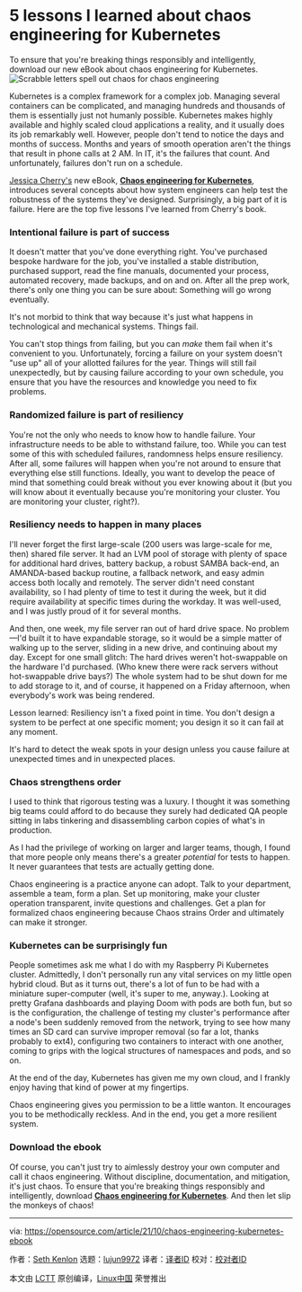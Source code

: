[#]: subject: "5 lessons I learned about chaos engineering for Kubernetes"
[#]: via: "https://opensource.com/article/21/10/chaos-engineering-kubernetes-ebook"
[#]: author: "Seth Kenlon https://opensource.com/users/seth"
[#]: collector: "lujun9972"
[#]: translator: " "
[#]: reviewer: " "
[#]: publisher: " "
[#]: url: " "

5 lessons I learned about chaos engineering for Kubernetes
======
To ensure that you're breaking things responsibly and intelligently,
download our new eBook about chaos engineering for Kubernetes.
![Scrabble letters spell out chaos for chaos engineering][1]

Kubernetes is a complex framework for a complex job. Managing several containers can be complicated, and managing hundreds and thousands of them is essentially just not humanly possible. Kubernetes makes highly available and highly scaled cloud applications a reality, and it usually does its job remarkably well. However, people don't tend to notice the days and months of success. Months and years of smooth operation aren't the things that result in phone calls at 2 AM. In IT, it's the failures that count. And unfortunately, failures don't run on a schedule.

[Jessica Cherry's][2] new eBook, **[Chaos engineering for Kubernetes][3]**, introduces several concepts about how system engineers can help test the robustness of the systems they've designed. Surprisingly, a big part of it is failure. Here are the top five lessons I've learned from Cherry's book.

### Intentional failure is part of success

It doesn't matter that you've done everything right. You've purchased bespoke hardware for the job, you've installed a stable distribution, purchased support, read the fine manuals, documented your process, automated recovery, made backups, and on and on. After all the prep work, there's only one thing you can be sure about: Something will go wrong eventually.

It's not morbid to think that way because it's just what happens in technological and mechanical systems. Things fail.

You can't stop things from failing, but you can _make_ them fail when it's convenient to you. Unfortunately, forcing a failure on your system doesn't "use up" all of your allotted failures for the year. Things will still fail unexpectedly, but by causing failure according to your own schedule, you ensure that you have the resources and knowledge you need to fix problems.

### Randomized failure is part of resiliency

You're not the only who needs to know how to handle failure. Your infrastructure needs to be able to withstand failure, too. While you can test some of this with scheduled failures, randomness helps ensure resiliency. After all, some failures will happen when you're not around to ensure that everything else still functions. Ideally, you want to develop the peace of mind that something could break without you ever knowing about it (but you will know about it eventually because you're monitoring your cluster. You are monitoring your cluster, right?).

### Resiliency needs to happen in many places

I'll never forget the first large-scale (200 users was large-scale for me, then) shared file server. It had an LVM pool of storage with plenty of space for additional hard drives, battery backup, a robust SAMBA back-end, an AMANDA-based backup routine, a fallback network, and easy admin access both locally and remotely. The server didn't need constant availability, so I had plenty of time to test it during the week, but it did require availability at specific times during the workday. It was well-used, and I was justly proud of it for several months.

And then, one week, my file server ran out of hard drive space. No problem—I'd built it to have expandable storage, so it would be a simple matter of walking up to the server, sliding in a new drive, and continuing about my day. Except for one small glitch: The hard drives weren't hot-swappable on the hardware I'd purchased. (Who knew there were rack servers without hot-swappable drive bays?) The whole system had to be shut down for me to add storage to it, and of course, it happened on a Friday afternoon, when everybody's work was being rendered.

Lesson learned: Resiliency isn't a fixed point in time. You don't design a system to be perfect at one specific moment; you design it so it can fail at any moment.

It's hard to detect the weak spots in your design unless you cause failure at unexpected times and in unexpected places.

### Chaos strengthens order

I used to think that rigorous testing was a luxury. I thought it was something big teams could afford to do because they surely had dedicated QA people sitting in labs tinkering and disassembling carbon copies of what's in production.

As I had the privilege of working on larger and larger teams, though, I found that more people only means there's a greater _potential_ for tests to happen. It never guarantees that tests are actually getting done.

Chaos engineering is a practice anyone can adopt. Talk to your department, assemble a team, form a plan. Set up monitoring, make your cluster operation transparent, invite questions and challenges. Get a plan for formalized chaos engineering because Chaos strains Order and ultimately can make it stronger.

### Kubernetes can be surprisingly fun

People sometimes ask me what I do with my Raspberry Pi Kubernetes cluster. Admittedly, I don't personally run any vital services on my little open hybrid cloud. But as it turns out, there's a lot of fun to be had with a miniature super-computer (well, it's super to me, anyway.). Looking at pretty Grafana dashboards and playing Doom with pods are both fun, but so is the configuration, the challenge of testing my cluster's performance after a node's been suddenly removed from the network, trying to see how many times an SD card can survive improper removal (so far a lot, thanks probably to ext4), configuring two containers to interact with one another, coming to grips with the logical structures of namespaces and pods, and so on.

At the end of the day, Kubernetes has given me my own cloud, and I frankly enjoy having that kind of power at my fingertips.

Chaos engineering gives you permission to be a little wanton. It encourages you to be methodically reckless. And in the end, you get a more resilient system.

### Download the ebook

Of course, you can't just try to aimlessly destroy your own computer and call it chaos engineering. Without discipline, documentation, and mitigation, it's just chaos. To ensure that you're breaking things responsibly and intelligently, download **[Chaos engineering for Kubernetes][3]**. And then let slip the monkeys of chaos!

--------------------------------------------------------------------------------

via: https://opensource.com/article/21/10/chaos-engineering-kubernetes-ebook

作者：[Seth Kenlon][a]
选题：[lujun9972][b]
译者：[译者ID](https://github.com/译者ID)
校对：[校对者ID](https://github.com/校对者ID)

本文由 [LCTT](https://github.com/LCTT/TranslateProject) 原创编译，[Linux中国](https://linux.cn/) 荣誉推出

[a]: https://opensource.com/users/seth
[b]: https://github.com/lujun9972
[1]: https://opensource.com/sites/default/files/styles/image-full-size/public/lead-images/brett-jordan-chaos-unsplash.jpg?itok=sApp5dVd (Scrabble letters spell out chaos for chaos engineering)
[2]: https://opensource.com/users/cherrybomb
[3]: https://opensource.com/downloads/chaos-engineering-kubernetes
